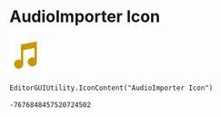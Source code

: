 # AudioImporter Icon
![](/img/AudioImporter%20Icon.png)

``` CSharp
EditorGUIUtility.IconContent("AudioImporter Icon")
```
```
-7676848457520724502
```
